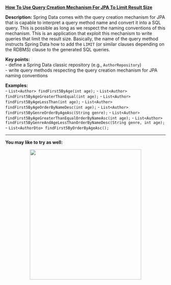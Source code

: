 **[How To Use Query Creation Mechanism For JPA To Limit Result Size](https://github.com/AnghelLeonard/Hibernate-SpringBoot/tree/master/HibernateSpringBootLimitResultSizeViaQueryCreator)**

**Description:** Spring Data comes with the query creation mechanism for JPA that is capable to interpret a query method name and convert it into a SQL query. This is possible as long as we respect the naming conventions of this mechanism. This is an application that exploit this mechanism to write queries that limit the result size. Basically, the name of the query method instructs Spring Data how to add the `LIMIT` (or similar clauses depending on the RDBMS) clause to the generated SQL queries.

**Key points:**\
     - define a Spring Data classic repository (e.g., `AuthorRepository`)\
     - write query methods respecting the query creation mechanism for JPA naming conventions     

**Examples:**\
    - `List<Author> findFirst5ByAge(int age);`
    - `List<Author> findFirst5ByAgeGreaterThanEqual(int age);`
    - `List<Author> findFirst5ByAgeLessThan(int age);`
    - `List<Author> findFirst5ByAgeOrderByNameDesc(int age);`
    - `List<Author> findFirst5ByGenreOrderByAgeAsc(String genre);`
    - `List<Author> findFirst5ByAgeGreaterThanEqualOrderByNameAsc(int age);`
    - `List<Author> findFirst5ByGenreAndAgeLessThanOrderByNameDesc(String genre, int age);`
    - `List<AuthorDto> findFirst5ByOrderByAgeAsc();`
    
-------------------------------

**You may like to try as well:**
<a href="https://leanpub.com/java-persistence-performance-illustrated-guide"><p align="center"><img src="https://github.com/AnghelLeonard/Hibernate-SpringBoot/blob/master/Java%20Persistence%20Performance%20Illustrated%20Guide.jpg" height="410" width="350"/></p></a>
